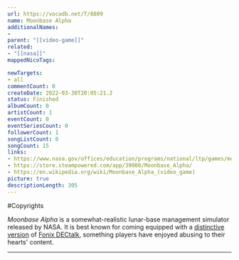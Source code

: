 ```yaml
---
url: https://vocadb.net/T/8809
name: Moonbase Alpha
additionalNames: 
- 
parent: "[[video-game]]"
related:
- "[[nasa]]"
mappedNicoTags:

newTargets:
- all
commentCount: 0
createDate: 2022-03-30T20:05:21.2
status: Finished
albumCount: 0
artistCount: 1
eventCount: 0
eventSeriesCount: 0
followerCount: 1
songListCount: 0
songCount: 15
links: 
- https://www.nasa.gov/offices/education/programs/national/ltp/games/moonbasealpha/index.html
- https://store.steampowered.com/app/39000/Moonbase_Alpha/
- https://en.wikipedia.org/wiki/Moonbase_Alpha_(video_game)
picture: true
descriptionLength: 305
---
```


#Copyrights

*Moonbase Alpha* is a somewhat-realistic lunar-base management simulator released by NASA. It is best known for coming equipped with a [distinctive version](https://vocadb.net/Ar/85226) of [Fonix DECtalk](https://vocadb.net/T/7890/dectalk), something players have enjoyed abusing to their hearts' content.

---

